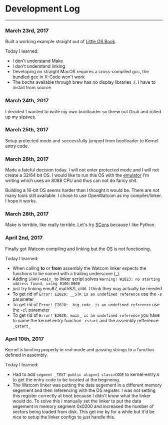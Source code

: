 # Development Log
----

### March 23rd, 2017
Built a working example straight out of [Little OS Book](http://littleosbook.github.io/).

Today I learned:
* I don't understand Make
* I don't understand linking
* Developing on straight MacOS requires a cross-compiled gcc, the bundled gcc in X-Code won't work
* The bochs available through brew has no display libraries :(. I have to install from source.

### March 24th, 2017
I decided I wanted to write my own bootloader so threw out Grub and rolled up my sleaves.

### March 25th, 2017
Setup protected mode and successfully jumped from bootloader to Kernel entry code.

### March 26th, 2017
Made a fateful decision today. I will not enter protected mode and I will not create a 32/64 bit OS. I would like to run this OS with the [emulator](https://github.com/crempp/js86emu) I'm writing which uses an 8088 CPU and thus can not do fancy shit.

Building a 16-bit OS seems harder than I thought it would be. There are not many tools still available. I chose to use OpenWatcom as my compiler/linker. I hope it works.

### March 28th, 2017
Make is terrible, like really terrible. Let's try [SCons](http://scons.org/) because I like Python. 

### April 2nd, 2017
Finally got Watcom compiling and linking but the OS is not functioning.

Today I learned:
* When calling **to** or **from** assembly the Watcom linker expects the functions to be named with a trailing underscore (_).
* Adding `START=main_` to linker script solves `Warning! W1023: no starting address found, using 0100:0000`
* just try linking emu87, math87l, clibl. I think they may actually be needed
* To get rid of `Error! E2028: __STK is an undefined reference` use the `-s` parameter
* To get rid of `Error! E2028: _big_code_ is an undefined reference` use the `-zl` parameter
* To get rid of `Error! E2028: main_ is an undefined reference` you have to name the kernel entry function `_cstart` and the assembly refference `_cstart_`

### April 10th, 2017
Kernel is booting properly in real mode and passing strings to a function defined in assembly.

Today I learned:
* Had to add `segment _TEXT public align=1 class=CODE` to kernel-entry.s to get the entry code to be located at the beginning.
* The Watcom linker was putting the data segement in a different memory segement and then referencing with the DS register. I was not setting this register correctly at boot because I didn't know what the linker would do. To solve this I manually set the linker to put the data segement in memory segment 0x0200 and increased the number of sectors being loaded from disk. This get me by for a while but it'd be nice to setup the linker configs to just handle this.
